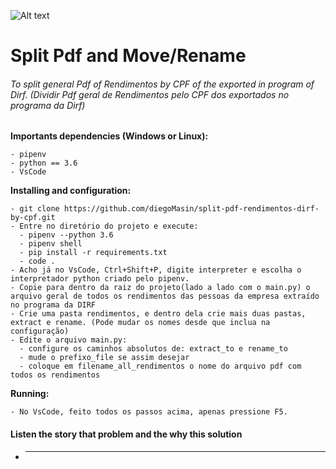 ![Alt text](https://github.com/diegoMasin/maximumtech/blob/master/assets/img/logo-colorida.png)

# Split Pdf and Move/Rename

###### To split general Pdf of Rendimentos by CPF of the exported in program of Dirf. (Dividir Pdf geral de Rendimentos pelo CPF dos exportados no programa da Dirf)

**Importants dependencies (Windows or Linux):**

```
- pipenv
- python == 3.6
- VsCode
```

**Installing and configuration:**

```
- git clone https://github.com/diegoMasin/split-pdf-rendimentos-dirf-by-cpf.git
- Entre no diretório do projeto e execute:
  - pipenv --python 3.6
  - pipenv shell
  - pip install -r requirements.txt
  - code .
- Acho já no VsCode, Ctrl+Shift+P, digite interpreter e escolha o interpretador python criado pelo pipenv.
- Copie para dentro da raiz do projeto(lado a lado com o main.py) o arquivo geral de todos os rendimentos das pessoas da empresa extraído no programa da DIRF
- Crie uma pasta rendimentos, e dentro dela crie mais duas pastas, extract e rename. (Pode mudar os nomes desde que inclua na configuração)
- Edite o arquivo main.py:
  - configure os caminhos absolutos de: extract_to e rename_to
  - mude o prefixo_file se assim desejar
  - coloque em filename_all_rendimentos o nome do arquivo pdf com todos os rendimentos

```

**Running:**

```
- No VsCode, feito todos os passos acima, apenas pressione F5.
```

#### Listen the story that problem and the why this solution

- ***
